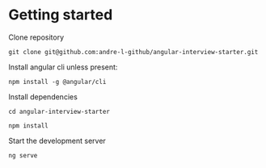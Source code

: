 # Getting started

Clone repository

```
git clone git@github.com:andre-l-github/angular-interview-starter.git
```

Install angular cli unless present:

```
npm install -g @angular/cli
```

Install dependencies

```
cd angular-interview-starter

npm install
```

Start the development server

```
ng serve
```